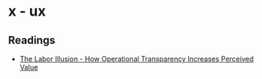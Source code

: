 # x - ux

## Readings

*   [The Labor Illusion - How Operational Transparency Increases Perceived Value](http://www.people.hbs.edu/rbuell/papers/buell_norton_2011.pdf)
